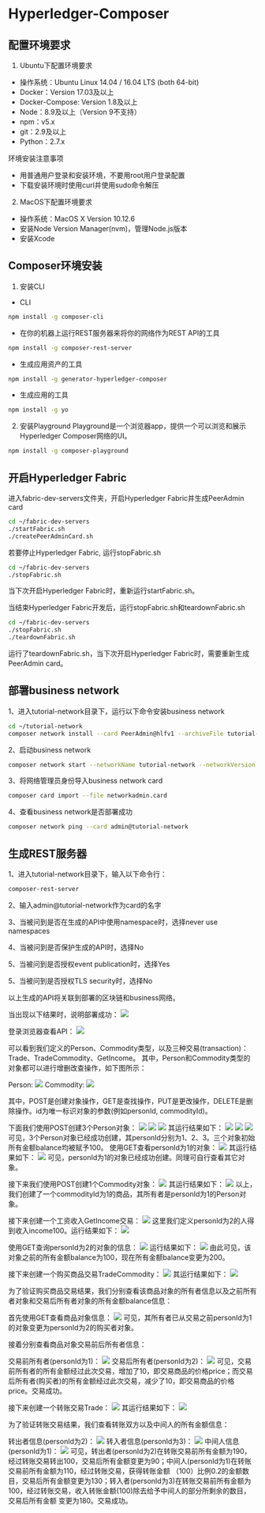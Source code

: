 # Hyperledger-Composer

## 配置环境要求

1. Ubuntu下配置环境要求
* 操作系统：Ubuntu Linux 14.04 / 16.04 LTS (both 64-bit)
* Docker：Version 17.03及以上
* Docker-Compose: Version 1.8及以上
* Node：8.9及以上（Version 9不支持）
* npm：v5.x
* git：2.9及以上
* Python：2.7.x

环境安装注意事项
* 用普通用户登录和安装环境，不要用root用户登录配置
* 下载安装环境时使用curl并使用sudo命令解压

2. MacOS下配置环境要求
* 操作系统：MacOS X Version 10.12.6
* 安装Node Version Manager(nvm)，管理Node.js版本
* 安装Xcode

## Composer环境安装

1. 安装CLI
* CLI
``` bash
npm install -g composer-cli
```
* 在你的机器上运行REST服务器来将你的网络作为REST API的工具
``` bash
npm install -g composer-rest-server
```
* 生成应用资产的工具
``` bash
npm install -g generator-hyperledger-composer
```
* 生成应用的工具
``` bash
npm install -g yo
```

2. 安装Playground
Playground是一个浏览器app，提供一个可以浏览和展示Hyperledger Composer网络的UI。

``` bash
npm install -g composer-playground
```

## 开启Hyperledger Fabric

进入fabric-dev-servers文件夹，开启Hyperledger Fabric并生成PeerAdmin card
``` bash
cd ~/fabric-dev-servers
./startFabric.sh
./createPeerAdminCard.sh
```
若要停止Hyperledger Fabric, 运行stopFabric.sh
``` bash
cd ~/fabric-dev-servers
./stopFabric.sh
```
当下次开启Hyperledger Fabric时，重新运行startFabric.sh。

当结束Hyperledger Fabric开发后，运行stopFabric.sh和teardownFabric.sh
``` bash
cd ~/fabric-dev-servers
./stopFabric.sh
./teardownFabric.sh
```
运行了teardownFabric.sh，当下次开启Hyperledger Fabric时，需要重新生成PeerAdmin card。

## 部署business network

1、进入tutorial-network目录下，运行以下命令安装business network
``` bash
cd ~/tutorial-network
composer network install --card PeerAdmin@hlfv1 --archiveFile tutorial-network@0.0.1.bna
```
2、启动business network
``` bash
composer network start --networkName tutorial-network --networkVersion 0.0.1 --networkAdmin admin --networkAdminEnrollSecret adminpw --card PeerAdmin@hlfv1 --file networkadmin.card
```
3、将网络管理员身份导入business network card
``` bash
composer card import --file networkadmin.card
```
4、查看business network是否部署成功
``` bash
composer network ping --card admin@tutorial-network
```

## 生成REST服务器
1、进入tutorial-network目录下，输入以下命令行：
``` bash
composer-rest-server
```
2、输入admin@tutorial-network作为card的名字

3、当被问到是否在生成的API中使用namespace时，选择never use namespaces

4、当被问到是否保护生成的API时，选择No

5、当被问到是否授权event publication时，选择Yes

5、当被问到是否授权TLS security时，选择No

以上生成的API将关联到部署的区块链和business网络。

当出现以下结果时，说明部署成功：
<img src="http://paprym8rl.bkt.clouddn.com/tutorial-network-setup.png">

登录浏览器查看API：
<img src="http://paprym8rl.bkt.clouddn.com/apiImage.png">

可以看到我们定义的Person、Commodity类型，以及三种交易(transaction)：Trade、TradeCommodity、GetIncome。
其中，Person和Commodity类型的对象都可以进行增删改查操作，如下图所示：

Person:
<img src="http://paprym8rl.bkt.clouddn.com/Person.png">
Commodity:
<img src="http://paprym8rl.bkt.clouddn.com/Commodity.png">

其中，POST是创建对象操作，GET是查找操作，PUT是更改操作，DELETE是删除操作。id为唯一标识对象的参数(例如personId, commodityId)。

下面我们使用POST创建3个Person对象：
<img src="http://paprym8rl.bkt.clouddn.com/PersonPost1.png">
<img src="http://paprym8rl.bkt.clouddn.com/PersonPost2.png">
<img src="http://paprym8rl.bkt.clouddn.com/PersonPost3.png">
其运行结果如下：
<img src="http://paprym8rl.bkt.clouddn.com/PersonPost1Response.png">
<img src="http://paprym8rl.bkt.clouddn.com/PersonPost2Response.png">
<img src="http://paprym8rl.bkt.clouddn.com/PersonPost3Response.png">
可见，3个Person对象已经成功创建，其personId分别为1、2、3。三个对象初始所有金额balance均被赋予100。
使用GET查看personId为1的对象：
<img src="http://paprym8rl.bkt.clouddn.com/PersonGet1.png">
其运行结果如下：
<img src="http://paprym8rl.bkt.clouddn.com/PersonGet1Response.png">
可见，personId为1的对象已经成功创建。同理可自行查看其它对象。

接下来我们使用POST创建1个Commodity对象：
<img src="http://paprym8rl.bkt.clouddn.com/CommodityPost1.png">
其运行结果如下：
<img src="http://paprym8rl.bkt.clouddn.com/CommodityPost1Response.png">
以上，我们创建了一个commodityId为1的商品，其所有者是personId为1的Person对象。

接下来创建一个工资收入GetIncome交易：
<img src="http://paprym8rl.bkt.clouddn.com/GetIncomePost.png">
这里我们定义personId为2的人得到收入income100。运行结果如下：
<img src="http://paprym8rl.bkt.clouddn.com/GetIncomeResponse.png">

使用GET查询personId为2的对象的信息：
<img src="http://paprym8rl.bkt.clouddn.com/PersonGet2.png">
运行结果如下：
<img src="http://paprym8rl.bkt.clouddn.com/PersonGet2Response.png">
由此可见，该对象之前的所有金额balance为100，现在所有金额balance变更为200。

接下来创建一个购买商品交易TradeCommodity：
<img src="http://paprym8rl.bkt.clouddn.com/TradeCommodityPost.png">
其运行结果如下：
<img src="http://paprym8rl.bkt.clouddn.com/TradeCommodityResponse.png">

为了验证购买商品交易结果，我们分别查看该商品对象的所有者信息以及之前所有者对象和交易后所有者对象的所有金额balance信息：

首先使用GET查看商品对象信息：
<img src="http://paprym8rl.bkt.clouddn.com/Commodity_checkOwner.png">
可见，其所有者已从交易之前personId为1的对象变更为personId为2的购买者对象。

接着分别查看商品对象交易前后所有者信息：

交易前所有者(personId为1)：
<img src="http://paprym8rl.bkt.clouddn.com/PersonId1_checkBalance.png">
交易后所有者(personId为2)：
<img src="http://paprym8rl.bkt.clouddn.com/PersonId2_checkBalance.png">
可见，交易前所有者的所有金额经过此次交易，增加了10，即交易商品的价格price；而交易后所有者(购买者)的所有金额经过此次交易，减少了10，即交易商品的价格price。交易成功。

接下来创建一个转账交易Trade：
<img src="http://paprym8rl.bkt.clouddn.com/TradePost.png">
其运行结果如下：
<img src="http://paprym8rl.bkt.clouddn.com/TradePostResponse.png">

为了验证转账交易结果，我们查看转账双方以及中间人的所有金额信息：

转出者信息(personId为2)：
<img src="http://paprym8rl.bkt.clouddn.com/PersonId2_checkTrade.png">
转入者信息(personId为3)：
<img src="http://paprym8rl.bkt.clouddn.com/PersonId3_checkTrade.png">
中间人信息(personId为1)：
<img src="http://paprym8rl.bkt.clouddn.com/PersonId1_checkTrade.png">
可见，转出者(personId为2)在转账交易前所有金额为190，经过转账交易转出100，交易后所有金额变更为90；中间人(personId为1)在转账交易前所有金额为110，经过转账交易，获得转账金额
（100）比例0.2的金额数目，交易后所有金额变更为130；转入者(personId为3)在转账交易前所有金额为100，经过转账交易，收入转账金额(100)除去给予中间人的部分所剩余的数目，交易后所有金额 变更为180。交易成功。
